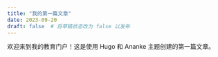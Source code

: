 ```yaml
---
title: "我的第一篇文章"
date: 2023-09-20
draft: false  # 将草稿状态改为 false 以发布
---
```


欢迎来到我的教育门户！这是使用 Hugo 和 Ananke 主题创建的第一篇文章。
